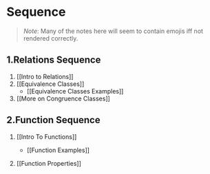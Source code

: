 # Sequence
> *Note*: Many of the notes here will seem to contain emojis iff not rendered correctly.
## 1.Relations Sequence
1. [[Intro to Relations]]
2. [[Equivalence Classes]]
	+ [[Equivalence Classes Examples]]
3. [[More on Congruence Classes]]
## 2.Function Sequence
1. [[Intro To Functions]]
	+	[[Function Examples]]

2. [[Function Properties]]